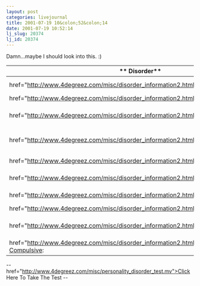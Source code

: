 ```yaml
---
layout: post
categories: livejournal
title: 2001-07-19 10&colon;52&colon;14
date: 2001-07-19 10:52:14
lj_slug: 20374
lj_id: 20374
---
```

Damn...maybe I should look into this. :)  



** Disorder** |  **Rating**  
---|---  
href="http://www.4degreez.com/misc/disorder_information2.html#paranoid">Paranoid: |  size="-1"> Very High  
href="http://www.4degreez.com/misc/disorder_information2.html#schizoid">Schizoid: |  size="-1">High  
href="http://www.4degreez.com/misc/disorder_information2.html#schizotypal">Schizotypal: |  face="arial" size="-1">Very High  
href="http://www.4degreez.com/misc/disorder_information2.html#antisocial">Antisocial: |  face="arial" size="-1"> Moderate  
href="http://www.4degreez.com/misc/disorder_information2.html#borderline">Borderline: |  face="arial" size="-1">Moderate  
href="http://www.4degreez.com/misc/disorder_information2.html#histrionic">Histrionic: |  face="arial" size="-1">Moderate  
href="http://www.4degreez.com/misc/disorder_information2.html#narcissistic">Narcissistic: |  face="arial" size="-1">High  
href="http://www.4degreez.com/misc/disorder_information2.html#avoidant">Avoidant: |  size="-1">High  
href="http://www.4degreez.com/misc/disorder_information2.html#dependent">Dependent: |  face="arial" size="-1">Very High  
href="http://www.4degreez.com/misc/disorder_information2.html#obsessive">Obsessive-Compulsive: |  face="arial" size="-1">High  



\--  href="http://www.4degreez.com/misc/personality_disorder_test.mv">Click Here To Take The Test \--

